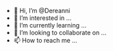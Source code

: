 - 👋 Hi, I’m @Dereanni
- 👀 I’m interested in ...
- 🌱 I’m currently learning ...
- 💞️ I’m looking to collaborate on ...
- 📫 How to reach me ...

<!---
Dereanni/Dereanni is a ✨ special ✨ repository because its `README.md` (this file) appears on your GitHub profile.
You can click the Preview link to take a look at your changes.
--->
